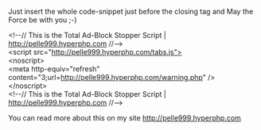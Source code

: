 Just insert the whole code-snippet just before the closing </body> tag and May the Force be with you ;-)

&lt;!--// This is the Total Ad-Block Stopper Script | http://pelle999.hyperphp.com //--&gt;
<br>
&lt;script src="http://pelle999.hyperphp.com/tabs.js"></script>
<br>
&lt;noscript&gt;
<br>
&lt;meta http-equiv="refresh" content="3;url=http://pelle999.hyperphp.com/warning.php" /&gt;
<br>
&lt;/noscript&gt;
<br>
&lt;!--// This is the Total Ad-Block Stopper Script | http://pelle999.hyperphp.com //--&gt;

You can read more about this on my site http://pelle999.hyperphp.com

